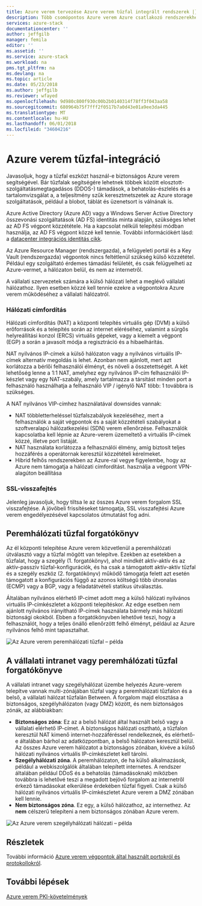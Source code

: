 ```yaml
---
title: Azure verem tervezése Azure verem tűzfal integrált rendszerek |} Microsoft Docs
description: Több csomópontos Azure verem Azure csatlakozó rendszerekhez Azure verem tűzfal szempontokat ismerteti.
services: azure-stack
documentationcenter: ''
author: jeffgilb
manager: femila
editor: ''
ms.assetid: ''
ms.service: azure-stack
ms.workload: na
pms.tgt_pltfrm: na
ms.devlang: na
ms.topic: article
ms.date: 05/23/2018
ms.author: jeffgilb
ms.reviewer: wfayed
ms.openlocfilehash: 9d980c800f930c00b2b0140314f78ff3f043aa58
ms.sourcegitcommit: 680964b75f7fff2f0517b7a0d43e01a9ee3da445
ms.translationtype: MT
ms.contentlocale: hu-HU
ms.lasthandoff: 06/01/2018
ms.locfileid: "34604216"
---
```

# <a name="azure-stack-firewall-integration"></a>Azure verem tűzfal-integráció
Javasoljuk, hogy a tűzfal eszközt használ-e biztonságos Azure verem segítségével. Bár tűzfalak segítségére lehetnek többek között elosztott-szolgáltatásmegtagadásos (DDOS-) támadások, a behatolás-észlelés és a tartalomvizsgálat a, a teljesítmény szűk keresztmetszetek az Azure storage szolgáltatások, például a blobot, táblát és üzenetsort is válnának is.

Azure Active Directory (Azure AD) vagy a Windows Server Active Directory összevonási szolgáltatások (AD FS) identitás minta alapján, szükséges lehet az AD FS végpont közzététele. Ha a kapcsolat nélküli telepítési módban használja, az AD FS végpont közzé kell tennie. További információkért lásd: a [datacenter integrációs identitás cikk](azure-stack-integrate-identity.md).

Az Azure Resource Manager (rendszergazda), a felügyeleti portál és a Key Vault (rendszergazda) végpontok nincs feltétlenül szükség külső közzététel. Például egy szolgáltató érdemes támadási felületét, és csak felügyelheti az Azure-vermet, a hálózaton belül, és nem az internetről.

A vállalati szervezetek számára a külső hálózati lehet a meglévő vállalati hálózathoz. Ilyen esetben közzé kell tennie ezekre a végpontokra Azure verem működéséhez a vállalati hálózatról.

### <a name="network-address-translation"></a>Hálózati címfordítás
Hálózati címfordítás (NAT) a központi telepítés virtuális gép (DVM) a külső erőforrások és a telepítés során az internet eléréséhez, valamint a sürgős helyreállítási konzol (ERCS) virtuális gépeket, vagy a kiemelt a végpont (EGP) a során a javasolt módja a regisztráció és a hibaelhárítás.

NAT nyilvános IP-címek a külső hálózaton vagy a nyilvános virtuális IP-címek alternatív megoldás is lehet. Azonban nem ajánlott, mert azt korlátozza a bérlői felhasználói élményt, és növeli a összetettségét. A két lehetőség lenne a 1:1 NAT, amelyhez egy nyilvános IP-cím felhasználói IP-készlet vagy egy NAT-szabály, amely tartalmazza a társítást minden port a felhasználó használhatja a felhasználó VIP / igénylő NAT több: 1 továbbra is szükséges.

A NAT nyilvános VIP-címhez használatával downsides vannak:
- NAT többletterheléssel tűzfalszabályok kezeléséhez, mert a felhasználók a saját végpontok és a saját közzétételi szabályokat a szoftveralapú hálózatkezelési (SDN) verem ellenőrzése. Felhasználók kapcsolatba kell lépnie az Azure-verem üzemeltető a virtuális IP-címek közzé, illetve port listáját.
- NAT használata korlátozza a felhasználói élmény, amíg biztosít teljes hozzáférés a operátornak keresztül közzétételi kérelmeket.
- Hibrid felhős rendszerekben az Azure-ral vegye figyelembe, hogy az Azure nem támogatja a hálózati címfordítást. használja a végpont VPN-alagúton beállítása

### <a name="ssl-decryption"></a>SSL-visszafejtés
Jelenleg javasoljuk, hogy tiltsa le az összes Azure verem forgalom SSL visszafejtése. A jövőbeli frissítéseket támogatja, SSL visszafejtési Azure verem engedélyezésével kapcsolatos útmutatást fog adni.

## <a name="edge-firewall-scenario"></a>Peremhálózati tűzfal forgatókönyv
Az él központi telepítése Azure verem közvetlenül a peremhálózati útválasztó vagy a tűzfal mögött van telepítve. Ezekben az esetekben a tűzfalat, hogy a szegély (1. forgatókönyv), ahol mindkét aktív-aktív és az aktív-passzív tűzfal-konfigurációk, és ha csak a támogatott aktív-aktív tűzfal és a szegély eszköz (2. forgatókönyv) működő támogatja felett azt esetén támogatott a konfigurációs függő az azonos költségű több útvonalas (ECMP) vagy a BGP, vagy a feladatátvételi statikus útválasztás.

Általában nyilvános elérhető IP-címet adott meg a külső hálózati nyilvános virtuális IP-címkészletet a központi telepítéskor. Az edge esetben nem ajánlott nyilvános irányítható IP-címek használata bármely más hálózati biztonsági okokból. Ebben a forgatókönyvben lehetővé teszi, hogy a felhasználót, hogy a teljes önálló ellenőrzött felhő élményt, például az Azure nyilvános felhő mint tapasztalhat.  

![Az Azure verem peremhálózati tűzfal – példa](.\media\azure-stack-firewall\firewallScenarios.png)

## <a name="enterprise-intranet-or-perimeter-network-firewall-scenario"></a>A vállalati intranet vagy peremhálózati tűzfal forgatókönyve
A vállalati intranet vagy szegélyhálózat üzembe helyezés Azure-verem telepítve vannak multi-zónájában tűzfal vagy a peremhálózati tűzfalon és a belső, a vállalati hálózat tűzfalán Between. A forgalom majd elosztása a biztonságos, szegélyhálózaton (vagy DMZ) között, és nem biztonságos zónák, az alábbiakban:

- **Biztonságos zóna**: Ez az a belső hálózat által használt belső vagy a vállalati elérhető IP-címet. A biztonságos hálózati osztható, a tűzfalon keresztül NAT kimenő internet-hozzáféréssel rendelkeznek, és elérhető-e általában bárhol az adatközpontban, a belső hálózaton keresztül belül. Az összes Azure verem hálózatot a biztonságos zónában, kivéve a külső hálózati nyilvános virtuális IP-címkészletet kell tárolni.
- **Szegélyhálózati zóna**. A peremhálózaton, de ha külső alkalmazások, például a webkiszolgálók általában telepített internetes. A rendszer általában például DDoS és a behatolás (támadásoknak) miközben továbbra is lehetővé teszi a megadott bejövő forgalom az internetről érkező támadásokat elkerülése érdekében tűzfal figyeli. Csak a külső hálózati nyilvános virtuális IP-címkészletet Azure verem a DMZ zónában kell lennie.
- **Nem biztonságos zóna**. Ez egy, a külső hálózathoz, az internethez. Az **nem** célszerű telepíteni a nem biztonságos zónában Azure verem.

![Az Azure verem szegélyhálózati hálózati – példa](.\media\azure-stack-firewall\perimeter-network-scenario.png)

## <a name="learn-more"></a>Részletek
További információ [Azure verem végpontok által használt portokról és protokollokról](azure-stack-integrate-endpoints.md).

## <a name="next-steps"></a>További lépések
[Azure verem PKI-követelmények](azure-stack-pki-certs.md)

